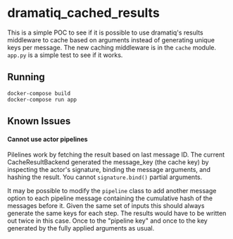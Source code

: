 # dramatiq_cached_results
This is a simple POC to see if it is possible to use dramatiq's results
middleware to cache based on arguments instead of generating unique keys per
message. The new caching middleware is in the `cache` module. `app.py` is a
simple test to see if it works.

## Running

```
docker-compose build
docker-compose run app
```

## Known Issues

#### Cannot use actor pipelines
Pilelines work by fetching the result based on last message ID. The current
CacheResultBackend generated the message_key (the cache key) by inspecting the
actor's signature, binding the message arguments, and hashing the result. You
cannot `signature.bind()` partial arguments.

It may be possible to modify the `pipeline` class to add another message option
to each pipeline message containing the cumulative hash of the messages before
it. Given the same set of inputs this should always generate the same keys for
each step. The results would have to be written out twice in this case. Once to
the "pipeline key" and once to the key generated by the fully applied arguments
as usual.
